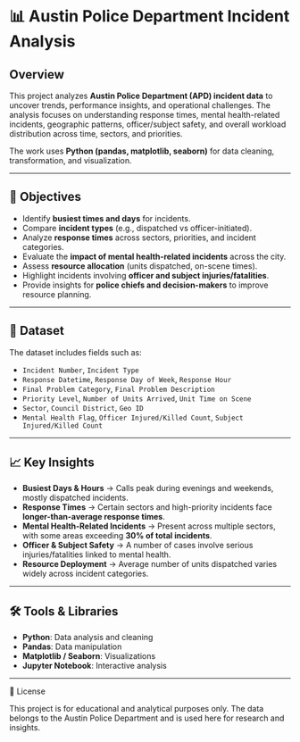 # 📊 Austin Police Department Incident Analysis

## Overview  
This project analyzes **Austin Police Department (APD) incident data** to uncover trends, performance insights, and operational challenges. The analysis focuses on understanding response times, mental health-related incidents, geographic patterns, officer/subject safety, and overall workload distribution across time, sectors, and priorities.  

The work uses **Python (pandas, matplotlib, seaborn)** for data cleaning, transformation, and visualization.  

---

## 🔎 Objectives  
- Identify **busiest times and days** for incidents.  
- Compare **incident types** (e.g., dispatched vs officer-initiated).  
- Analyze **response times** across sectors, priorities, and incident categories.  
- Evaluate the **impact of mental health-related incidents** across the city.  
- Assess **resource allocation** (units dispatched, on-scene times).  
- Highlight incidents involving **officer and subject injuries/fatalities**.  
- Provide insights for **police chiefs and decision-makers** to improve resource planning.  

---

## 📂 Dataset  
The dataset includes fields such as:  
- `Incident Number`, `Incident Type`  
- `Response Datetime`, `Response Day of Week`, `Response Hour`  
- `Final Problem Category`, `Final Problem Description`  
- `Priority Level`, `Number of Units Arrived`, `Unit Time on Scene`  
- `Sector`, `Council District`, `Geo ID`  
- `Mental Health Flag`, `Officer Injured/Killed Count`, `Subject Injured/Killed Count`  

---

## 📈 Key Insights  
- **Busiest Days & Hours** → Calls peak during evenings and weekends, mostly dispatched incidents.  
- **Response Times** → Certain sectors and high-priority incidents face **longer-than-average response times**.  
- **Mental Health-Related Incidents** → Present across multiple sectors, with some areas exceeding **30% of total incidents**.  
- **Officer & Subject Safety** → A number of cases involve serious injuries/fatalities linked to mental health.  
- **Resource Deployment** → Average number of units dispatched varies widely across incident categories.  

---

## 🛠️ Tools & Libraries  
- **Python**: Data analysis and cleaning  
- **Pandas**: Data manipulation  
- **Matplotlib / Seaborn**: Visualizations  
- **Jupyter Notebook**: Interactive analysis  

---

📜 License

This project is for educational and analytical purposes only.
The data belongs to the Austin Police Department and is used here for research and insights.
